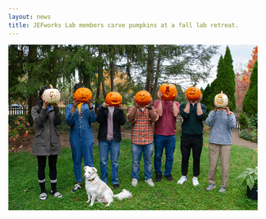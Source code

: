 ```yaml
---
layout: news
title: JEFworks Lab members carve pumpkins at a fall lab retreat.
---
```


![](/assets/news/lab_retreat_fall2023.gif)
